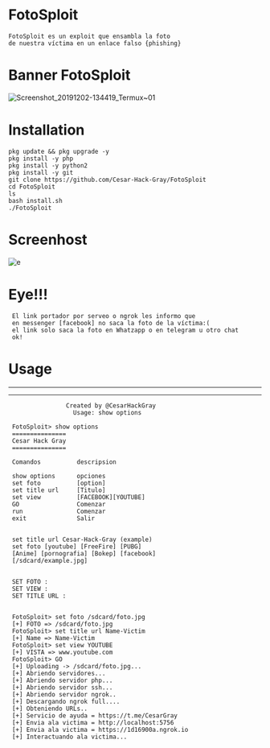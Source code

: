 # FotoSploit
    FotoSploit es un exploit que ensambla la foto
    de nuestra víctima en un enlace falso {phishing}
# Banner FotoSploit 
![Screenshot_20191202-134419_Termux~01](https://user-images.githubusercontent.com/46208706/69989850-269e8280-150a-11ea-8ebc-7a585e17ade4.jpg)
# Installation 
    pkg update && pkg upgrade -y
    pkg install -y php
    pkg install -y python2
    pkg install -y git
    git clone https://github.com/Cesar-Hack-Gray/FotoSploit 
    cd FotoSploit
    ls
    bash install.sh 
    ./FotoSploit 
    
# Screenhost
![e](https://user-images.githubusercontent.com/46208706/69989984-70876880-150a-11ea-96ef-efe7a91f54f0.jpg)
# Eye!!!
     El link portador por serveo o ngrok les informo que
     en messenger [facebook] no saca la foto de la víctima:(
     el link solo saca la foto en Whatzapp o en telegram u otro chat
     ok!
# Usage
    
   _____________________________________________________________________
            
            
            
            
            
           
            
            
           
           
 


  
                        
           
 
   
                          
  _________________________________________________________________
                    Created by @CesarHackGray
                      Usage: show options

     FotoSploit> show options
     ===============
     Cesar Hack Gray
     ===============
     
     Comandos          descripsion
     
     show options      opciones
     set foto          [option]
     set title url     [Titulo]
     set view          [FACEBOOK][YOUTUBE]
     GO                Comenzar
     run               Comenzar
     exit              Salir
     
     
     set title url Cesar-Hack-Gray (example)
     set foto [youtube] [FreeFire] [PUBG]
     [Anime] [pornografia] [Bokep] [facebook]
     [/sdcard/example.jpg]
     
     
     SET FOTO :
     SET VIEW :
     SET TITLE URL :
     
     
     FotoSploit> set foto /sdcard/foto.jpg
     [+] FOTO => /sdcard/foto.jpg
     FotoSploit> set title url Name-Victim
     [+] Name => Name-Victim
     FotoSploit> set view YOUTUBE
     [+] VISTA => www.youtube.com
     FotoSploit> GO
     [+] Uploading -> /sdcard/foto.jpg...
     [+] Abriendo servidores...
     [+] Abriendo servidor php...
     [+] Abriendo servidor ssh...
     [+] Abriendo servidor ngrok..
     [+] Descargando ngrok full....
     [+] Obteniendo URLs..
     [+] Servicio de ayuda = https://t.me/CesarGray
     [+] Envia ala victima = http://localhost:5756
     [+] Envia ala victima = https://1d16900a.ngrok.io
     [+] Interactuando ala victima...


  
           
              
              
              
     
 
              
                      
  
 
 

   

   
   
   
   
   
   

   







